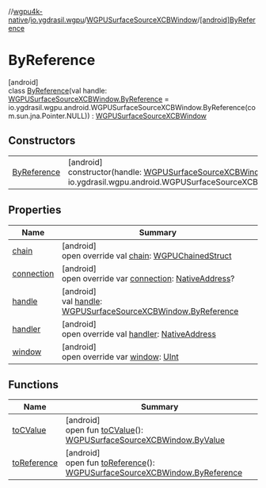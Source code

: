 //[wgpu4k-native](../../../../index.md)/[io.ygdrasil.wgpu](../../index.md)/[WGPUSurfaceSourceXCBWindow](../index.md)/[[android]ByReference](index.md)

# ByReference

[android]\
class [ByReference](index.md)(val handle: [WGPUSurfaceSourceXCBWindow.ByReference](../../../io.ygdrasil.wgpu.android/-w-g-p-u-surface-source-x-c-b-window/-by-reference/index.md) = io.ygdrasil.wgpu.android.WGPUSurfaceSourceXCBWindow.ByReference(com.sun.jna.Pointer.NULL)) : [WGPUSurfaceSourceXCBWindow](../index.md)

## Constructors

| | |
|---|---|
| [ByReference](-by-reference.md) | [android]<br>constructor(handle: [WGPUSurfaceSourceXCBWindow.ByReference](../../../io.ygdrasil.wgpu.android/-w-g-p-u-surface-source-x-c-b-window/-by-reference/index.md) = io.ygdrasil.wgpu.android.WGPUSurfaceSourceXCBWindow.ByReference(com.sun.jna.Pointer.NULL)) |

## Properties

| Name | Summary |
|---|---|
| [chain](chain.md) | [android]<br>open override val [chain](chain.md): [WGPUChainedStruct](../../-w-g-p-u-chained-struct/index.md) |
| [connection](connection.md) | [android]<br>open override var [connection](connection.md): [NativeAddress](../../../ffi/-native-address/index.md)? |
| [handle](handle.md) | [android]<br>val [handle](handle.md): [WGPUSurfaceSourceXCBWindow.ByReference](../../../io.ygdrasil.wgpu.android/-w-g-p-u-surface-source-x-c-b-window/-by-reference/index.md) |
| [handler](handler.md) | [android]<br>open override val [handler](handler.md): [NativeAddress](../../../ffi/-native-address/index.md) |
| [window](window.md) | [android]<br>open override var [window](window.md): [UInt](https://kotlinlang.org/api/core/kotlin-stdlib/kotlin/-u-int/index.html) |

## Functions

| Name | Summary |
|---|---|
| [toCValue](../[android]to-c-value.md) | [android]<br>open fun [toCValue](../[android]to-c-value.md)(): [WGPUSurfaceSourceXCBWindow.ByValue](../../../io.ygdrasil.wgpu.android/-w-g-p-u-surface-source-x-c-b-window/-by-value/index.md) |
| [toReference](../to-reference.md) | [android]<br>open fun [toReference](../to-reference.md)(): [WGPUSurfaceSourceXCBWindow.ByReference](../../../io.ygdrasil.wgpu.android/-w-g-p-u-surface-source-x-c-b-window/-by-reference/index.md) |
